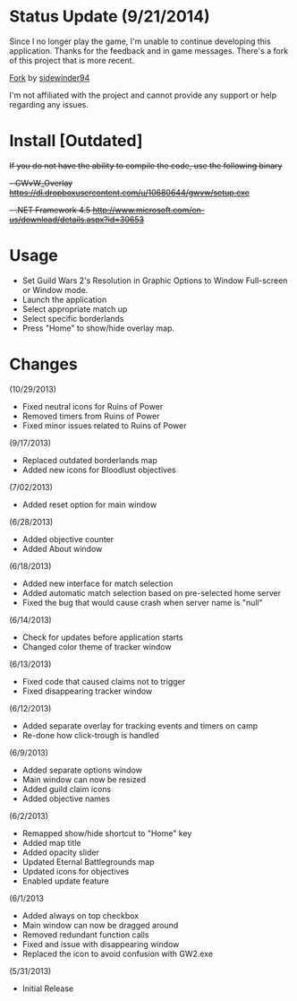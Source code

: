 Status Update (9/21/2014)
============
Since I no longer play the game, I'm unable to continue developing this application. Thanks for the feedback and in game messages. There's a fork of this project that is more recent. 

[Fork]( https://github.com/sidewinder94/GWvW_Overlay) by [sidewinder94]( https://github.com/sidewinder94)

I'm not affiliated with the project and cannot provide any support or help regarding any issues. 

Install [Outdated]
============
~~If you do not have the ability to compile the code, use the following binary~~

~~- GWvW_Overlay https://dl.dropboxusercontent.com/u/10680644/gwvw/setup.exe~~

~~- .NET Framework 4.5 http://www.microsoft.com/en-us/download/details.aspx?id=30653~~

Usage
============
- Set Guild Wars 2's Resolution  in Graphic Options to Window Full-screen or Window mode.
- Launch the application
- Select appropriate match up
- Select specific borderlands
- Press "Home" to show/hide overlay map.

Changes
============
(10/29/2013)
- Fixed neutral icons for Ruins of Power
- Removed timers from Ruins of Power
- Fixed minor issues related to Ruins of Power

(9/17/2013)
- Replaced outdated borderlands map
- Added new icons for Bloodlust objectives

(7/02/2013)
- Added reset option for main window

(6/28/2013)
- Added objective counter
- Added About window

(6/18/2013)
- Added new interface for match selection
- Added automatic match selection based on pre-selected home server
- Fixed the bug that would cause crash when server name is "null"

(6/14/2013)
- Check for updates before application starts
- Changed color theme of tracker window

(6/13/2013)
- Fixed code that caused claims not to trigger
- Fixed disappearing tracker window

(6/12/2013)
- Added separate overlay for tracking events and timers on camp
- Re-done how click-trough is handled

(6/9/2013)
- Added separate options window
- Main window can now be resized
- Added guild claim icons
- Added objective names

(6/2/2013)
- Remapped show/hide shortcut to "Home" key
- Added map title
- Added opacity slider
- Updated Eternal Battlegrounds map
- Updated icons for objectives
- Enabled update feature

(6/1/2013
- Added always on top checkbox
- Main window can now be dragged around
- Removed redundant function calls
- Fixed and issue with disappearing window
- Replaced the icon to avoid confusion with GW2.exe

(5/31/2013)
- Initial Release
